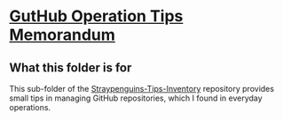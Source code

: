 # [GutHub Operation Tips Memorandum](https://github.com/Tatsuya-Nonogaki/Straypenguins-Tips-Inventory/tree/main/GitHub)

## What this folder is for

This sub-folder of the [Straypenguins-Tips-Inventory](https://github.com/Tatsuya-Nonogaki/Straypenguins-Tips-Inventory) repository provides small tips in managing GitHub repositories, which I found in everyday operations.

